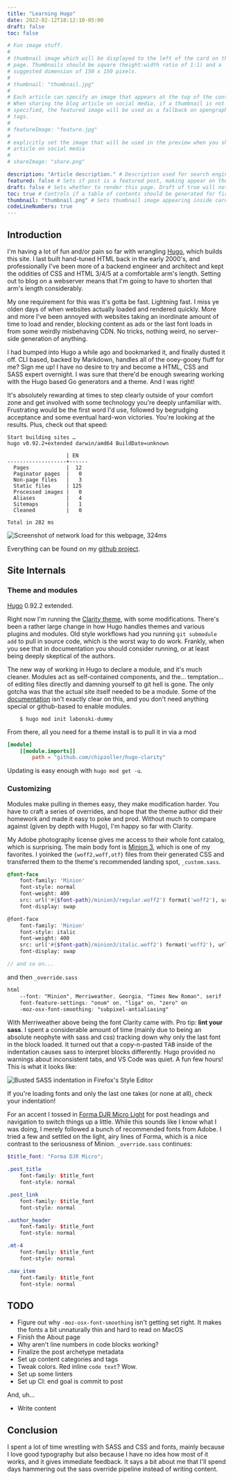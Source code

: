 ```yaml
---
title: "Learning Hugo"
date: 2022-02-12T18:12:10-05:00
draft: false
toc: false

# Fun image stuff.
#
# thumbnail image which will be displayed to the left of the card on the home
# page. Thumbnails should be square (height:width ratio of 1:1) and a
# suggested dimension of 150 x 150 pixels.
#
# thumbnail: "thumbnail.jpg"
#
# Each article can specify an image that appears at the top of the content.
# When sharing the blog article on social media, if a thumbnail is not
# specified, the featured image will be used as a fallback on opengraph share
# tags.
#
# featureImage: "feature.jpg" 
#
# explicitly set the image that will be used in the preview when you share an
# article on social media
#
# shareImage: "share.png"

description: "Article description." # Description used for search engine.
featured: false # Sets if post is a featured post, making appear on the home page side bar.
draft: false # Sets whether to render this page. Draft of true will not be rendered.
toc: true # Controls if a table of contents should be generated for first-level links automatically.
thumbnail: "thumbnail.png" # Sets thumbnail image appearing inside card on homepage.
codeLineNumbers: true
---
```


## Introduction

I'm having a lot of fun and/or pain so far with wrangling
[Hugo](https://gohugo.io/), which builds this site. I last built hand-tuned
HTML back in the early 2000's, and professionally I've been more of a backend
engineer and architect and kept the oddities of CSS and HTML 3/4/5 at a
comfortable arm's length. Setting out to blog on a webserver means that I'm
going to have to shorten that arm's length considerably.

My one requirement for this was it's gotta be fast. Lightning fast. I miss ye
olden days of when websites actually loaded and rendered quickly. More and
more I've been annoyed with websites taking an inordinate amount of time to
load and render, blocking content as ads or the last font loads in from some
weirdly misbehaving CDN. No tricks, nothing weird, no server-side generation
of anything.

I had bumped into Hugo a while ago and bookmarked it, and finally dusted it
off. CLI based, backed by Markdown, handles all of the ooey-gooey fluff for
me? Sign me up! I have no desire to try and become a HTML, CSS and SASS expert
overnight. I was sure that there'd be enough swearing working with the Hugo
based Go generators and a theme. And I was right!

It's absolutely rewarding at times to step clearly outside of your comfort
zone and get involved with some technology you're deeply unfamiliar with.
Frustrating would be the first word I'd use, followed by begrudging acceptance
and some eventual hard-won victories. You're looking at the results. Plus,
check out that speed:

```
Start building sites … 
hugo v0.92.2+extended darwin/amd64 BuildDate=unknown

                   | EN   
-------------------+------
  Pages            |  12  
  Paginator pages  |   0  
  Non-page files   |   3  
  Static files     | 125  
  Processed images |   0  
  Aliases          |   4  
  Sitemaps         |   1  
  Cleaned          |   0  

Total in 282 ms
```

![Screenshot of network load for this webpage, 324ms](load_time.png "324ms
from a cleared cache to your screen")

Everything can be found on my [github
project](https://github.com/jlabonski/blog).

## Site Internals

### Theme and modules

[Hugo](https://gohugo.io/) 0.92.2 extended.

Right now I'm running the [Clarity
theme](https://github.com/chipzoller/hugo-clarity), with some modifications.
There's been a rather large change in how Hugo handles themes and various
plugins and modules. Old style workflows had you running `git submodule add`
to pull in source code, which is the worst way to do work. Frankly, when you
see that in documentation you should consider running, or at least being
deeply skeptical of the authors.

The new way of working in Hugo to declare a module, and it's much cleaner.
Modules act as self-contained components, and the... temptation... of editing
files directly and damning yourself to git hell is gone. The only gotcha was
that the actual site itself needed to be a module. Some of the
[documentation](https://gohugo.io/hugo-modules/use-modules/#use-a-module-for-a-theme
) isn't exactly clear on this, and you don't need anything special or
github-based to enable modules. 

```console
    $ hugo mod init labonski-dummy
```

From there, all you need for a theme install is to pull it in via a mod

```toml
[module]
    [[module.imports]]
        path = "github.com/chipzoller/hugo-clarity"
```

Updating is easy enough with `hugo mod get -u`.

### Customizing

Modules make pulling in themes easy, they make modification harder. You have
to craft a series of overrides, and hope that the theme author did their
homework and made it easy to poke and prod. Without much to compare against
(given by depth with Hugo), I'm happy so far with Clarity.

My Adobe photography license gives me access to their whole font catalog,
which is surprising. The main body font is [Minion
3](https://fonts.adobe.com/fonts/minion-3), which is one of my favorites. I
yoinked the `{woff2,woff,otf}` files from their generated CSS and transferred
them to the theme's recommended landing spot, `_custom.sass`.

```scss
@font-face 
    font-family: 'Minion'
    font-style: normal
    font-weight: 400
    src: url('#{$font-path}/minion3/regular.woff2') format('woff2'), url('#{$font-path}/minion3/regular.woff') format('woff'), url('#{$font-path}/minion3/regular.otf') format('opentype')
    font-display: swap

@font-face 
    font-family: 'Minion'
    font-style: italic
    font-weight: 400
    src: url('#{$font-path}/minion3/italic.woff2') format('woff2'), url('#{$font-path}/minion3/italic.woff') format('woff'), url('#{$font-path}/minion3/italic.otf') format('opentype')
    font-display: swap

// and so on...
```

and then `_override.sass`

```scss
html
    --font: "Minion", Merriweather, Georgia, "Times New Roman", serif
    font-feature-settings: "onum" on, "liga" on, "zero" on
    -moz-osx-font-smoothing: "subpixel-antialiasing"
```

With Merriweather above being the font Clarity came with. Pro tip: **lint your
sass**. I spent a considerable amount of time (mainly due to being an absolute
neophyte with sass and css) tracking down why only the last font in the block
loaded. It turned out that a copy-n-pasted <kbd>TAB</kbd> inside of the
indentation causes sass to interpret blocks differently. Hugo provided no
warnings about inconsistent tabs, and VS Code was quiet. A fun few hours! This
is what it looks like:

![Busted SASS indentation in Firefox's Style Editor](bad_sass.png "Bad SASS
parsing")

If you're loading fonts and only the last one takes (or none at all), check
your indentation!

For an accent I tossed in [Forma DJR Micro
Light](https://fonts.adobe.com/fonts/forma-djr-micro) for post headings and
navigation to switch things up a little. While this sounds like I know what I
was doing, I merely followed a bunch of recommended fonts from Adobe. I tried
a few and settled on the light, airy lines of Forma, which is a nice contrast
to the seriousness of Minion. `_override.sass` continues:

```scss
$title_font: "Forma DJR Micro";

.post_title
    font-family: $title_font
    font-style: normal

.post_link
    font-family: $title_font
    font-style: normal

.author_header
    font-family: $title_font
    font-style: normal

.mt-4
    font-family: $title_font
    font-style: normal

.nav_item
    font-family: $title_font
    font-style: normal
```

## TODO

* Figure out why `-moz-osx-font-smoothing` isn't getting set right. It makes
  the fonts a bit unnaturally thin and hard to read on MacOS
* Finish the About page
* Why aren't line numbers in code blocks working?
* Finalize the post archetype metadata
* Set up content categories and tags
* Tweak colors. Red inline `code text`? Wow.
* Set up some linters
* Set up CI: end goal is commit to post

And, uh...

* Write content

## Conclusion

I spent a lot of time wrestling with SASS and CSS and fonts, mainly because I
love good typography but also because I have no idea how most of it works, and
it gives immediate feedback. It says a bit about me that I'll spend days
hammering out the sass override pipeline instead of writing content.
